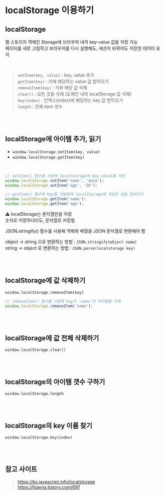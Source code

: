 # localStorage 이용하기

## localStorage

웹 스토리지 객체인 Storage에 브라우저 내의 key-value 값을 저장 가능  
페이지를 새로 고침하고 브라우저를 다시 실행해도, 세션이 바뀌어도 저장한 데이터 유지

<br>

> `setItem(key, value)` : key, value 추가   
> `getItem(key)` : 키에 해당하는 value 값 받아오기  
> `removeItem(key)` : 키와 해당 값 삭제  
> `clear()` : 모든 것을 삭제 (도메인 내의 localStorage 값 삭제)   
> `key(index)` : 인덱스(index)에 해당하는 key 값 받아오기   
> `length` : 전체 item 갯수  

<br><br>

## localStorage에 아이템 추가, 읽기  

* `window.localStorage.setItem(key, value)`
* `window.localStorage.getItem(key)`

<br>

```js
// setItem() 함수를 사용해 localStorage에 key-value를 저장
window.localStorage.setItem('name', 'anna');
window.localStorage.setItem('age', '20');

// getItem() 함수에 key를 전달하여 localStorage에 저장된 값을 읽어오기
window.localStorage.getItem('name');
window.localStorage.getItem('age');
```

⚠️ localStorage는 문자열만을 저장  
숫자로 저장하더라도, 문자열로 저장됨 

JSON.stringify() 함수를 사용해 객체와 배열을 JSON 문자열로 변환해야 함

object -> string 으로 변환하는 방법 : `JSON.stringify(object name)`  
string -> object 로 변환하는 방법 : `JSON.parse(localstorage key)`

<br><br>

## localStorage에 값 삭제하기  

`window.localStorage.removeItem(key)`

```js
// removeItem() 함수를 사용해 key가 'name'인 아이템을 삭제
window.localStorage.removeItem('name');
```

<br><br>

## localStorage에 값 전체 삭제하기  

`window.localStorage.clear()`

<br><br>

## localStorage의 아이템 갯수 구하기  

`window.localStorage.length`

<br><br>

## localStorage의 key 이름 찾기  

`window.localStorage.key(index)`

<br><br>

## 참고 사이트

> https://ko.javascript.info/localstorage    
> https://hianna.tistory.com/697

